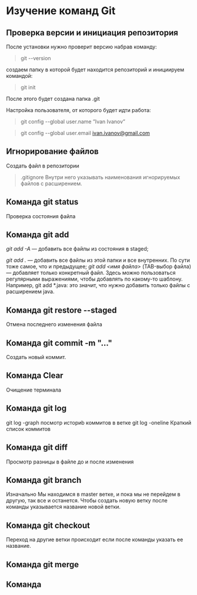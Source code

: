 # Изучение команд Git

## Проверка версии и инициация репозитория
После установки нужно проверит версию набрав команду:
>git --version

создаем папку в которой будет находится репозиторий и инициируем командой:
> git init

После этого будет создана папка .git


Настройка пользователя, от которого будет идти работа:
>git config --global user.name ”Ivan Ivanov”

>git config --global user.email ivan.ivanov@gmail.com

## Игнорирование файлов
Создать файл в репозитории 
> .gitignore
Внутри него указывать наименования игнорируемых файлов с расширением.

## Команда git status
Проверка состояния файла


## Команда git add <file>

 *git add -A* — добавить все файлы из состояния в staged;

*git add .*  — добавить все файлы из этой папки и все внутренних. По сути тоже самое, что и предыдущее;
*git add <имя файла>* (TAB-выбор файла)— добавляет только конкретный файл.
Здесь можно пользоваться регулярными выражениями, чтобы добавлять по какому-то шаблону. Например, git add *.java: это значит, что нужно добавить только файлы с расширением java.

## Команда  git restore --staged <file> 
Отмена последнего изменения файла

## Команда git commit -m "..."

Создать новый коммит.

## Команда Clear
Очищение терминала

## Команда git log
git log -graph
посмотр историb коммитов в ветке
git log -oneline 
Краткий список коммитов

## Команда git diff
Просмотр разницы в файле до и после изменения

## Команда git branch
Изначально Мы находимся в master ветке, и пока мы не перейдем в другую,
так все и останется.
Чтобы создать новую ветку после команды указывается название новой ветки.

## Команда git checkout
Переход на другие ветки происходит если после команды указать ее название.
## Команда git merge
## Команда 






